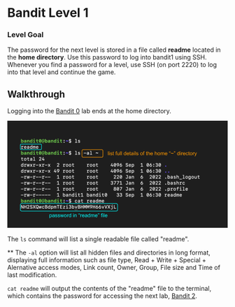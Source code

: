 # Bandit Level 1

### Level Goal

The password for the next level is stored in a file called **readme** located in the **home directory**. Use this password to log into bandit1 using SSH. Whenever you find a password for a level, use SSH (on port 2220) to log into that level and continue the game.


## Walkthrough

Logging into the [Bandit 0](https://github.com/sKoih-pond/overthewire_wargames/blob/main/Bandit/level0.md) lab ends at the home directory. 

![Command breakdown](/Bandit/BanditAssets/level1.png)

The `ls` command will list a single readable file called "readme". 

** The `-al` option will list all hidden files and directories in long format, displaying full information such as file type, Read + Write + Special + Alernative access modes, Link count, Owner, Group, File size and Time of last modification.

`cat readme` will output the contents of the "readme" file to the terminal, which contains the password for accessing the next lab, [Bandit 2](https://github.com/sKoih-pond/overthewire_wargames/blob/main/Bandit/level2.md).